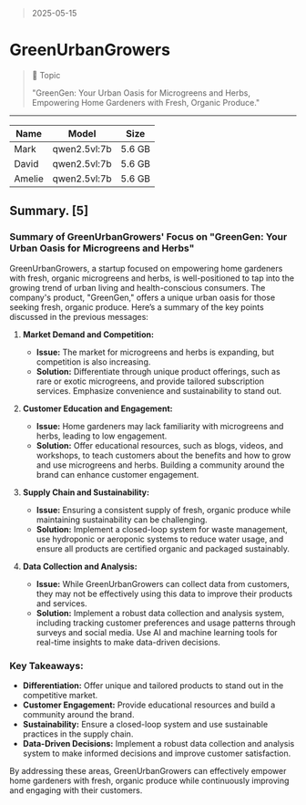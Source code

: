 
> 2025-05-15

# GreenUrbanGrowers

> 🌱 Topic
> 
> "GreenGen: Your Urban Oasis for Microgreens and Herbs, Empowering Home Gardeners with Fresh, Organic Produce."
>
        

-------------
| Name | Model | Size |            
|---|---|---|
| Mark | qwen2.5vl:7b | 5.6 GB |
| David | qwen2.5vl:7b | 5.6 GB |
| Amelie | qwen2.5vl:7b | 5.6 GB |

## Summary. [5] 

### Summary of GreenUrbanGrowers' Focus on "GreenGen: Your Urban Oasis for Microgreens and Herbs"

GreenUrbanGrowers, a startup focused on empowering home gardeners with fresh, organic microgreens and herbs, is well-positioned to tap into the growing trend of urban living and health-conscious consumers. The company's product, "GreenGen," offers a unique urban oasis for those seeking fresh, organic produce. Here’s a summary of the key points discussed in the previous messages:

1. **Market Demand and Competition:**
   - **Issue:** The market for microgreens and herbs is expanding, but competition is also increasing.
   - **Solution:** Differentiate through unique product offerings, such as rare or exotic microgreens, and provide tailored subscription services. Emphasize convenience and sustainability to stand out.

2. **Customer Education and Engagement:**
   - **Issue:** Home gardeners may lack familiarity with microgreens and herbs, leading to low engagement.
   - **Solution:** Offer educational resources, such as blogs, videos, and workshops, to teach customers about the benefits and how to grow and use microgreens and herbs. Building a community around the brand can enhance customer engagement.

3. **Supply Chain and Sustainability:**
   - **Issue:** Ensuring a consistent supply of fresh, organic produce while maintaining sustainability can be challenging.
   - **Solution:** Implement a closed-loop system for waste management, use hydroponic or aeroponic systems to reduce water usage, and ensure all products are certified organic and packaged sustainably.

4. **Data Collection and Analysis:**
   - **Issue:** While GreenUrbanGrowers can collect data from customers, they may not be effectively using this data to improve their products and services.
   - **Solution:** Implement a robust data collection and analysis system, including tracking customer preferences and usage patterns through surveys and social media. Use AI and machine learning tools for real-time insights to make data-driven decisions.

### Key Takeaways:
- **Differentiation:** Offer unique and tailored products to stand out in the competitive market.
- **Customer Engagement:** Provide educational resources and build a community around the brand.
- **Sustainability:** Ensure a closed-loop system and use sustainable practices in the supply chain.
- **Data-Driven Decisions:** Implement a robust data collection and analysis system to make informed decisions and improve customer satisfaction.

By addressing these areas, GreenUrbanGrowers can effectively empower home gardeners with fresh, organic produce while continuously improving and engaging with their customers.
            
